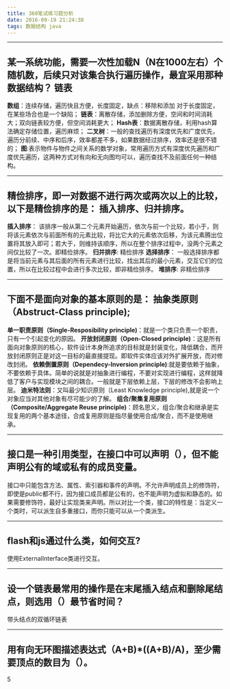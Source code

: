 ```yaml
---
title: 360笔试练习题分析
date: 2016-09-19 21:24:38
tags: 数据结构 java
---
```

---
某一系统功能，需要一次性加载N（N在1000左右）个随机数，后续只对该集合执行遍历操作，最宜采用那种数据结构？ 链表
---
**数组**：连续存储，遍历快且方便，长度固定，缺点：移除和添加  对于长度固定，在某些场合也是一个缺陷；
**链表**：离散存储，添加删除方便，空间和时间消耗大；双向链表较方便，但空间消耗更大；
**Hash表**：数据离散存储，利用hash算法确定存储位置，遍历麻烦；
**二叉树**：一般的查找遍历有深度优先和广度优先，遍历分前续、中序和后序，效率都差不多，如果数据经过排序，效率还是很不错的；
**图**:表示物件与物件之间关系的数学对象，常用遍历方式有深度优先遍历和广度优先遍历，这两种方式对有向和无向图均可以，遍历查找不及前面任何一种结构。
 
---
精俭排序，即一对数据不进行两次或两次以上的比较，以下是精俭排序的是： 插入排序、归并排序。
---
 **插入排序**： 该排序一般从第二个元素开始遍历，依次与前一个比较，若小于，则将该元素依次与前面所有的元素比较，将比它大的元素依次后移，为该元素腾出位置将其放入即可；若大于，则维持该顺序，所以在整个排序过程中，没两个元素之间仅比较了一次。即精俭排序。
 **归并排序**:  精俭排序
 **选择排序**： 一般选择排序都是将当前元素与其后面的所有元素进行比较，找出其后的最小元素，交互它们的位置，所以在比较过程中会进行多次比较，即非精俭排序。
 **堆排序**: 非精俭排序
 
 ---
 下面不是面向对象的基本原则的是： 抽象类原则（Abstruct-Class principle);
 ---
**单一职责原则（Single-Resposibility principle)**：就是一个类只负责一个职责，只有一个引起变化的原因。
**开放封闭原则（Open-Closed principle)**：这是所有面向对象原则的核心，软件设计本身所追求的目标就是封装变化，降低耦合，而开放封闭原则正是对这一目标的最直接提现。即软件实体应该对外扩展开放，而对修改封闭。
**依赖倒置原则（Dependecy-Inversion principle)**:就是要依赖于抽象，不要依赖于具体。简单的说就是对抽象进行编程，不要对实现进行编程，这样就降低了客户与实现模块之间的耦合。一般就是下层依赖上层，下层的修改不会影响上层。
**迪米特法则**：又叫最少知识原则（Least Knowledge principle),就是说一个对象应当对其他对象有尽可能少的了解。
**组合/聚集复用原则（Composite/Aggregate Reuse principle)**：顾名思义，组合/聚合和继承是实现复用的两个基本途径，合成复用原则是指尽量使用合成/聚合，而不是使用继承。

---
接口是一种引用类型，在接口中可以声明（），但不能声明公有的域或私有的成员变量。
---
接口中只能包含方法、属性、索引器和事件的声明。不允许声明成员上的修饰符，即使是public都不行，因为接口成员都是公有的，也不能声明为虚拟和静态的。如果需要修饰符，最好让实现类来声明。所以对比一个类，接口的特性是：当定义一个类时，可以派生自多重接口，而你只能可以从一个类派生。

---
flash和js通过什么类，如何交互?
---
使用ExternalInterface类进行交互。 
 
---
设一个链表最常用的操作是在末尾插入结点和删除尾结点，则选用（）最节省时间？
---
带头结点的双循环链表

---
用有向无环图描述表达式（A+B)*((A+B)/A)，至少需要顶点的数目为（）。
---
5
